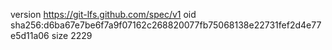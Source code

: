 version https://git-lfs.github.com/spec/v1
oid sha256:d6ba67e7be6f7a9f07162c268820077fb75068138e22731fef2d4e77e5d11a06
size 2229
